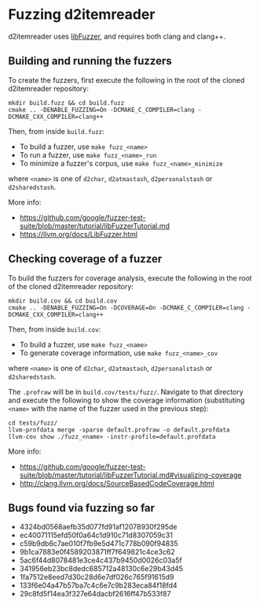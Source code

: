 # Fuzzing d2itemreader

d2itemreader uses [libFuzzer](https://llvm.org/docs/LibFuzzer.html), and requires both clang and clang++.

## Building and running the fuzzers

To create the fuzzers, first execute the following in the root of the cloned d2itemreader repository:
```
mkdir build.fuzz && cd build.fuzz
cmake .. -DENABLE_FUZZING=On -DCMAKE_C_COMPILER=clang -DCMAKE_CXX_COMPILER=clang++
```
Then, from inside `build.fuzz`:

- To build a fuzzer, use `make fuzz_<name>`
- To run a fuzzer, use `make fuzz_<name>_run`
- To minimize a fuzzer's corpus, use `make fuzz_<name>_minimize`

where `<name>` is one of `d2char`, `d2atmastash`, `d2personalstash` or `d2sharedstash`.

More info:
- https://github.com/google/fuzzer-test-suite/blob/master/tutorial/libFuzzerTutorial.md
- https://llvm.org/docs/LibFuzzer.html

## Checking coverage of a fuzzer

To build the fuzzers for coverage analysis, execute the following in the root of the cloned d2itemreader repository:
```
mkdir build.cov && cd build.cov
cmake .. -DENABLE_FUZZING=On -DCOVERAGE=On -DCMAKE_C_COMPILER=clang -DCMAKE_CXX_COMPILER=clang++
```
Then, from inside `build.cov`:

- To build a fuzzer, use `make fuzz_<name>`
- To generate coverage information, use `make fuzz_<name>_cov`

where `<name>` is one of `d2char`, `d2atmastash`, `d2personalstash` or `d2sharedstash`.

The `.profraw` will be in `build.cov/tests/fuzz/`. Navigate to that directory and execute the following to show the coverage information (substituting `<name>` with the name of the fuzzer used in the previous step):

```
cd tests/fuzz/
llvm-profdata merge -sparse default.profraw -o default.profdata
llvm-cov show ./fuzz_<name> -instr-profile=default.profdata
```

More info:
- https://github.com/google/fuzzer-test-suite/blob/master/tutorial/libFuzzerTutorial.md#visualizing-coverage
- http://clang.llvm.org/docs/SourceBasedCodeCoverage.html

## Bugs found via fuzzing so far

- 4324bd0568aefb35d077fd91af12078930f295de
- ec40071115efd50f0a64c1d910c71d8307059c31
- c59b9db6c7ae010f7fb9e5d471c778b090f94835
- 9b1ca7883e0f4589203871ff7f649821c4ce3c62
- 5ac6f44d8078481e3ce4c437b9450d0026c03a5f
- 341956eb23bc8dedc685712a48130c6e29b43d45
- 1fa7512e8eed7d30c28d6e7df026c765f91615d9
- 133f6e04a47b57ba7c4c6e7c9b283eca84f18fd4
- 29c8fd5f14ea3f327e64dacbf2616ff47b533f87
